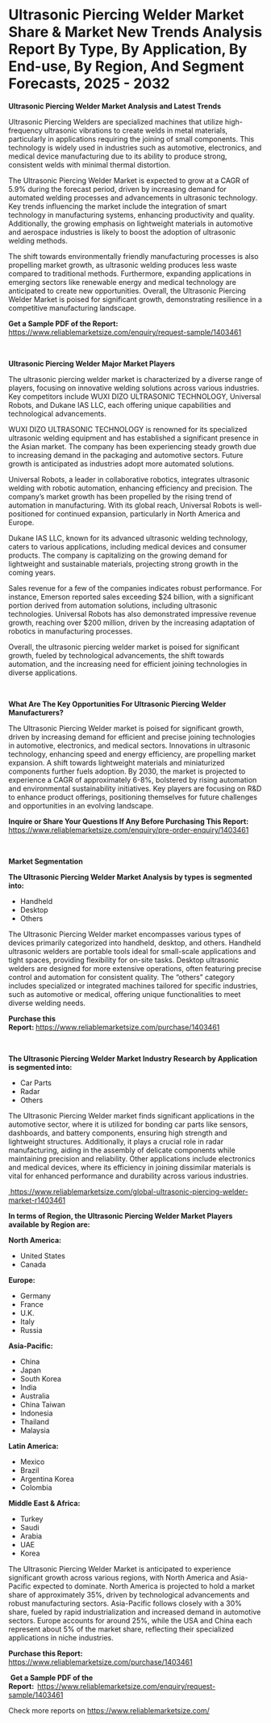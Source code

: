 <p><h1>Ultrasonic Piercing Welder Market Share & Market New Trends Analysis Report By Type, By Application, By End-use, By Region, And Segment Forecasts, 2025 - 2032</h1></p><p><strong>Ultrasonic Piercing Welder Market Analysis and Latest Trends</strong></p>
<p><p>Ultrasonic Piercing Welders are specialized machines that utilize high-frequency ultrasonic vibrations to create welds in metal materials, particularly in applications requiring the joining of small components. This technology is widely used in industries such as automotive, electronics, and medical device manufacturing due to its ability to produce strong, consistent welds with minimal thermal distortion.</p><p>The Ultrasonic Piercing Welder Market is expected to grow at a CAGR of 5.9% during the forecast period, driven by increasing demand for automated welding processes and advancements in ultrasonic technology. Key trends influencing the market include the integration of smart technology in manufacturing systems, enhancing productivity and quality. Additionally, the growing emphasis on lightweight materials in automotive and aerospace industries is likely to boost the adoption of ultrasonic welding methods.</p><p>The shift towards environmentally friendly manufacturing processes is also propelling market growth, as ultrasonic welding produces less waste compared to traditional methods. Furthermore, expanding applications in emerging sectors like renewable energy and medical technology are anticipated to create new opportunities. Overall, the Ultrasonic Piercing Welder Market is poised for significant growth, demonstrating resilience in a competitive manufacturing landscape.</p></p>
<p><strong>Get a Sample PDF of the Report:&nbsp;</strong> <a href="https://www.reliablemarketsize.com/enquiry/request-sample/1403461?utm_campaign=3091&utm_medium=2&utm_source=Github&utm_content=ia&utm_term=28032025&utm_id=ultrasonic-piercing-welder">https://www.reliablemarketsize.com/enquiry/request-sample/1403461</a></p>
<p>&nbsp;</p>
<p><strong>Ultrasonic Piercing Welder Major Market Players</strong></p>
<p><p>The ultrasonic piercing welder market is characterized by a diverse range of players, focusing on innovative welding solutions across various industries. Key competitors include WUXI DIZO ULTRASONIC TECHNOLOGY, Universal Robots, and Dukane IAS LLC, each offering unique capabilities and technological advancements.</p><p>WUXI DIZO ULTRASONIC TECHNOLOGY is renowned for its specialized ultrasonic welding equipment and has established a significant presence in the Asian market. The company has been experiencing steady growth due to increasing demand in the packaging and automotive sectors. Future growth is anticipated as industries adopt more automated solutions.</p><p>Universal Robots, a leader in collaborative robotics, integrates ultrasonic welding with robotic automation, enhancing efficiency and precision. The company’s market growth has been propelled by the rising trend of automation in manufacturing. With its global reach, Universal Robots is well-positioned for continued expansion, particularly in North America and Europe.</p><p>Dukane IAS LLC, known for its advanced ultrasonic welding technology, caters to various applications, including medical devices and consumer products. The company is capitalizing on the growing demand for lightweight and sustainable materials, projecting strong growth in the coming years.</p><p>Sales revenue for a few of the companies indicates robust performance. For instance, Emerson reported sales exceeding $24 billion, with a significant portion derived from automation solutions, including ultrasonic technologies. Universal Robots has also demonstrated impressive revenue growth, reaching over $200 million, driven by the increasing adaptation of robotics in manufacturing processes.</p><p>Overall, the ultrasonic piercing welder market is poised for significant growth, fueled by technological advancements, the shift towards automation, and the increasing need for efficient joining technologies in diverse applications.</p></p>
<p>&nbsp;</p>
<p><strong>What Are The Key Opportunities For Ultrasonic Piercing Welder Manufacturers?</strong></p>
<p><p>The Ultrasonic Piercing Welder market is poised for significant growth, driven by increasing demand for efficient and precise joining technologies in automotive, electronics, and medical sectors. Innovations in ultrasonic technology, enhancing speed and energy efficiency, are propelling market expansion. A shift towards lightweight materials and miniaturized components further fuels adoption. By 2030, the market is projected to experience a CAGR of approximately 6-8%, bolstered by rising automation and environmental sustainability initiatives. Key players are focusing on R&D to enhance product offerings, positioning themselves for future challenges and opportunities in an evolving landscape.</p></p>
<p><strong>Inquire or Share Your Questions If Any Before Purchasing This Report:</strong> <a href="https://www.reliablemarketsize.com/enquiry/pre-order-enquiry/1403461?utm_campaign=3091&utm_medium=2&utm_source=Github&utm_content=ia&utm_term=28032025&utm_id=ultrasonic-piercing-welder">https://www.reliablemarketsize.com/enquiry/pre-order-enquiry/1403461</a></p>
<p>&nbsp;</p>
<p><strong>Market Segmentation</strong></p>
<p><strong>The Ultrasonic Piercing Welder Market Analysis by types is segmented into:</strong></p>
<p><ul><li>Handheld</li><li>Desktop</li><li>Others</li></ul></p>
<p><p>The Ultrasonic Piercing Welder market encompasses various types of devices primarily categorized into handheld, desktop, and others. Handheld ultrasonic welders are portable tools ideal for small-scale applications and tight spaces, providing flexibility for on-site tasks. Desktop ultrasonic welders are designed for more extensive operations, often featuring precise control and automation for consistent quality. The “others” category includes specialized or integrated machines tailored for specific industries, such as automotive or medical, offering unique functionalities to meet diverse welding needs.</p></p>
<p><strong>Purchase this Report:&nbsp;</strong><a href="https://www.reliablemarketsize.com/purchase/1403461?utm_campaign=3091&utm_medium=2&utm_source=Github&utm_content=ia&utm_term=28032025&utm_id=ultrasonic-piercing-welder">https://www.reliablemarketsize.com/purchase/1403461</a></p>
<p>&nbsp;</p>
<p><strong>The Ultrasonic Piercing Welder Market Industry Research by Application is segmented into:</strong></p>
<p><ul><li>Car Parts</li><li>Radar</li><li>Others</li></ul></p>
<p><p>The Ultrasonic Piercing Welder market finds significant applications in the automotive sector, where it is utilized for bonding car parts like sensors, dashboards, and battery components, ensuring high strength and lightweight structures. Additionally, it plays a crucial role in radar manufacturing, aiding in the assembly of delicate components while maintaining precision and reliability. Other applications include electronics and medical devices, where its efficiency in joining dissimilar materials is vital for enhanced performance and durability across various industries.</p></p>
<p><a href="https://www.reliablemarketsize.com/global-ultrasonic-piercing-welder-market-r1403461?utm_campaign=3091&utm_medium=2&utm_source=Github&utm_content=ia&utm_term=28032025&utm_id=ultrasonic-piercing-welder">&nbsp;https://www.reliablemarketsize.com/global-ultrasonic-piercing-welder-market-r1403461</a></p>
<p><strong>In terms of Region, the Ultrasonic Piercing Welder Market Players available by Region are:</strong></p>
<p>
    <p> <strong> North America: </strong>
        <ul>
            <li>United States</li>
            <li>Canada</li>
        </ul>
        </p> 
    <p> <strong> Europe: </strong>
        <ul>
            <li>Germany</li>
            <li>France</li>
            <li>U.K.</li>
            <li>Italy</li>
            <li>Russia</li>
        </ul>
        </p> 
    <p> <strong> Asia-Pacific: </strong>
        <ul>
            <li>China</li>
            <li>Japan</li>
            <li>South Korea</li>
            <li>India</li>
            <li>Australia</li>
            <li>China Taiwan</li>
            <li>Indonesia</li>
            <li>Thailand</li>
            <li>Malaysia</li>
        </ul>
        </p> 
    <p> <strong> Latin America: </strong>
        <ul>
            <li>Mexico</li>
            <li>Brazil</li>
            <li>Argentina Korea</li>
            <li>Colombia</li>
        </ul>
        </p> 
    <p> <strong> Middle East & Africa: </strong>
        <ul>
            <li>Turkey</li>
            <li>Saudi</li>
            <li>Arabia</li>
            <li>UAE</li>
            <li>Korea</li>
        </ul>
    </p>
    </p>
<p><p>The Ultrasonic Piercing Welder Market is anticipated to experience significant growth across various regions, with North America and Asia-Pacific expected to dominate. North America is projected to hold a market share of approximately 35%, driven by technological advancements and robust manufacturing sectors. Asia-Pacific follows closely with a 30% share, fueled by rapid industrialization and increased demand in automotive sectors. Europe accounts for around 25%, while the USA and China each represent about 5% of the market share, reflecting their specialized applications in niche industries.</p></p>
<p><strong>Purchase this Report: </strong><a href="https://www.reliablemarketsize.com/purchase/1403461?utm_campaign=3091&utm_medium=2&utm_source=Github&utm_content=ia&utm_term=28032025&utm_id=ultrasonic-piercing-welder">https://www.reliablemarketsize.com/purchase/1403461</a></p>
<p>&nbsp;<strong>Get a Sample PDF of the Report:&nbsp;&nbsp;</strong><a href="https://www.reliablemarketsize.com/enquiry/request-sample/1403461?utm_campaign=3091&utm_medium=2&utm_source=Github&utm_content=ia&utm_term=28032025&utm_id=ultrasonic-piercing-welder">https://www.reliablemarketsize.com/enquiry/request-sample/1403461</a></p>
<p><strong></strong></p>
<p>Check more reports on <a href="https://www.reliablemarketsize.com/?utm_campaign=3091&utm_medium=2&utm_source=Github&utm_content=ia&utm_term=28032025&utm_id=ultrasonic-piercing-welder">https://www.reliablemarketsize.com/</a></p>